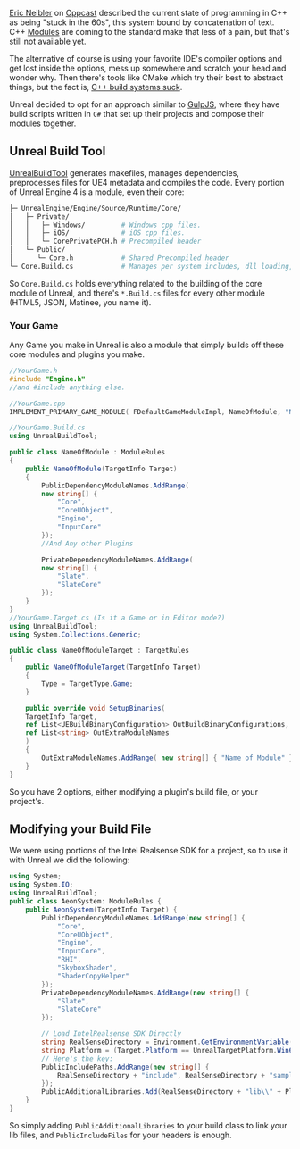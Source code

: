[Eric Neibler](http://ericniebler.com/) on [Cppcast](http://cppcast.com/2015/12/eric-niebler/) described the current state of programming in C++ as being "stuck in the 60s", this system bound by concatenation of text. C++ [Modules](http://kennykerr.ca/2015/12/03/getting-started-with-modules-in-c/) are coming to the standard make that less of a pain, but that's still not available yet.

The alternative of course is using your favorite IDE's compiler options and get lost inside the options, mess up somewhere and scratch your head and wonder why. Then there's tools like CMake which try their best to abstract things, but the fact is, [C++ build systems suck](https://www.youtube.com/watch?v=KPi0AuVpxLI).

Unreal decided to opt for an approach similar to [GulpJS](http://gulpjs.com/), where they have build scripts written in `C#` that set up their projects and compose their modules together.

## Unreal Build Tool

[UnrealBuildTool](https://docs.unrealengine.com/latest/INT/Programming/UnrealBuildSystem/index.html) generates makefiles, manages dependencies, preprocesses files for UE4 metadata and compiles the code. Every portion of Unreal Engine 4 is a module, even their core:

```bash
├─ UnrealEngine/Engine/Source/Runtime/Core/
│   ├─ Private/
│   │   ├─ Windows/         # Windows cpp files.
│   │   ├─ iOS/             # iOS cpp files.
│   │   └─ CorePrivatePCH.h # Precompiled header
│   └─ Public/
│      └─ Core.h            # Shared Precompiled header
└─ Core.Build.cs            # Manages per system includes, dll loading, macros
```

So `Core.Build.cs` holds everything related to the building of the core module of Unreal, and there's `*.Build.cs` files for every other module (HTML5, JSON, Matinee, you name it).

### Your Game

Any Game you make in Unreal is also a module that simply builds off these core modules and plugins you make.

```c++
//YourGame.h
#include "Engine.h"
//and #include anything else.

//YourGame.cpp
IMPLEMENT_PRIMARY_GAME_MODULE( FDefaultGameModuleImpl, NameOfModule, "Name of Module" );

```

```c#
//YourGame.Build.cs
using UnrealBuildTool;

public class NameOfModule : ModuleRules
{
    public NameOfModule(TargetInfo Target)
    {
        PublicDependencyModuleNames.AddRange(
        new string[] {
            "Core",
            "CoreUObject",
            "Engine",
            "InputCore"
        });
        //And Any other Plugins

        PrivateDependencyModuleNames.AddRange(
        new string[] {
            "Slate",
            "SlateCore"
        });
    }
}
//YourGame.Target.cs (Is it a Game or in Editor mode?)
using UnrealBuildTool;
using System.Collections.Generic;

public class NameOfModuleTarget : TargetRules
{
    public NameOfModuleTarget(TargetInfo Target)
    {
        Type = TargetType.Game;
    }

    public override void SetupBinaries(
    TargetInfo Target,
    ref List<UEBuildBinaryConfiguration> OutBuildBinaryConfigurations,
    ref List<string> OutExtraModuleNames
    )
    {
        OutExtraModuleNames.AddRange( new string[] { "Name of Module" } );
    }
}
```

So you have 2 options, either modifying a plugin's build file, or your project's.

## Modifying your Build File

We were using portions of the Intel Realsense SDK for a project, so to use it with Unreal we did the following:

```c#
using System;
using System.IO;
using UnrealBuildTool;
public class AeonSystem: ModuleRules {
    public AeonSystem(TargetInfo Target) {
        PublicDependencyModuleNames.AddRange(new string[] {
            "Core",
            "CoreUObject",
            "Engine",
            "InputCore",
            "RHI",
            "SkyboxShader",
            "ShaderCopyHelper"
        });
        PrivateDependencyModuleNames.AddRange(new string[] {
            "Slate",
            "SlateCore"
        });

        // Load IntelRealsense SDK Directly
        string RealSenseDirectory = Environment.GetEnvironmentVariable("RSSDK_DIR");
        string Platform = (Target.Platform == UnrealTargetPlatform.Win64) ? "x64" : "Win32";
        // Here's the key:
        PublicIncludePaths.AddRange(new string[] {
            RealSenseDirectory + "include", RealSenseDirectory + "sample\\common\\include"
        });
        PublicAdditionalLibraries.Add(RealSenseDirectory + "lib\\" + Platform + "\\libpxc.lib");
    }
}
```

So simply adding `PublicAdditionalLibraries` to your build class to link your lib files, and `PublicIncludeFiles` for your headers is enough.